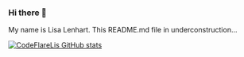 ### Hi there 👋

My name is Lisa Lenhart. This README.md file in underconstruction...

[![CodeFlareLis GitHub stats](https://github-readme-stats.vercel.app/api?username=codeflarelisa)](https://github.com/anuraghazra/github-readme-stats)

